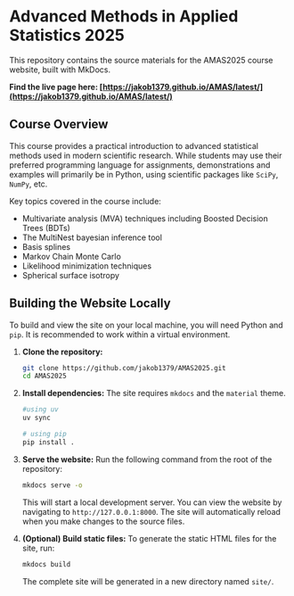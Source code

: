 # Advanced Methods in Applied Statistics 2025

This repository contains the source materials for the AMAS2025 course website, built with MkDocs.

**Find the live page here: [https://jakob1379.github.io/AMAS/latest/](https://jakob1379.github.io/AMAS/latest/)**

## Course Overview

This course provides a practical introduction to advanced statistical methods used in modern scientific research. While students may use their preferred programming language for assignments, demonstrations and examples will primarily be in Python, using scientific packages like `SciPy`, `NumPy`, etc.

Key topics covered in the course include:

*   Multivariate analysis (MVA) techniques including Boosted Decision Trees (BDTs)
*   The MultiNest bayesian inference tool
*   Basis splines
*   Markov Chain Monte Carlo
*   Likelihood minimization techniques
*   Spherical surface isotropy

## Building the Website Locally

To build and view the site on your local machine, you will need Python and `pip`. It is recommended to work within a virtual environment.

1.  **Clone the repository:**
    ```bash
    git clone https://github.com/jakob1379/AMAS2025.git
    cd AMAS2025
    ```

2.  **Install dependencies:**
    The site requires `mkdocs` and the `material` theme.
    ```bash
    #using uv
    uv sync
    
    # using pip
    pip install .
    ```

3.  **Serve the website:**
    Run the following command from the root of the repository:
    ```bash
    mkdocs serve -o
    ```
    This will start a local development server. You can view the website by navigating to `http://127.0.0.1:8000`. The site will automatically reload when you make changes to the source files.

4.  **(Optional) Build static files:**
    To generate the static HTML files for the site, run:
    ```bash
    mkdocs build
    ```
    The complete site will be generated in a new directory named `site/`.
